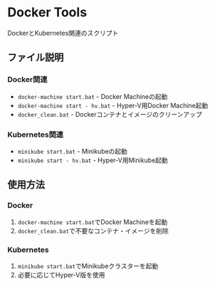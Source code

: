 # Docker Tools

DockerとKubernetes関連のスクリプト

## ファイル説明

### Docker関連
- `docker-machine start.bat` - Docker Machineの起動
- `docker-machine start - hv.bat` - Hyper-V用Docker Machine起動
- `docker_clean.bat` - Dockerコンテナとイメージのクリーンアップ

### Kubernetes関連
- `minikube start.bat` - Minikubeの起動
- `minikube start - hv.bat` - Hyper-V用Minikube起動

## 使用方法

### Docker
1. `docker-machine start.bat`でDocker Machineを起動
2. `docker_clean.bat`で不要なコンテナ・イメージを削除

### Kubernetes
1. `minikube start.bat`でMinikubeクラスターを起動
2. 必要に応じてHyper-V版を使用

